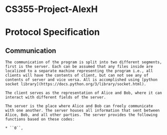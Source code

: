 # CS355-Project-AlexH
 
# Protocol Specification

## Communication
	The communication of the program is split into two different segments, first is the server. Each can be assumed that any files inside are localized to a separate machine representing the program i.e., all clients will have the contents of client, but can not see any of contents of server and vice versa. All is accomplished using [python socket library](https://docs.python.org/3/library/socket.html).  

	The client serves as the representation of Alice and Bob, where it can interact with different fields of the server.

	The server is the place where Alice and Bob can freely communicate with one another. The server houses all information that sent between Alice, Bob, and all other parties. The server provides the following functions based on these codes:

	* ``0``, 

